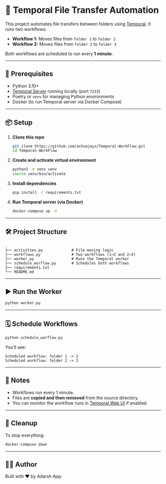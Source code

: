 # 📂 Temporal File Transfer Automation

This project automates file transfers between folders using [Temporal](https://temporal.io/). It runs two workflows:

- **Workflow 1:** Moves files from `folder 1` to `folder 2`
- **Workflow 2:** Moves files from `folder 2` to `folder 3`

Both workflows are scheduled to run every **1 minute**.

---

## 🚀 Prerequisites

- Python 3.10+
- [Temporal Server](https://docs.temporal.io) running locally (port `7233`)
- Poetry or `venv` for managing Python environments
- Docker (to run Temporal server via Docker Compose)

---

## 📦 Setup

1. **Clone this repo**
   ```bash
   git clone https://github.com/achuajays/Temporal-WorkFlow.git
   cd Temporal-WorkFlow
   ```

2. **Create and activate virtual environment**
   ```bash
   python3 -m venv venv
   source venv/bin/activate
   ```

3. **Install dependencies**
   ```bash
   pip install -r requirements.txt
   ```

4. **Run Temporal server (via Docker)**
   ```bash
   docker-compose up -d
   ```

---

## 🛠 Project Structure

```
.
├── activities.py             # File moving logic
├── workflows.py              # Two workflows (1→2 and 2→3)
├── worker.py                 # Runs the Temporal worker
├── schedule_worflow.py       # Schedules both workflows
├── requirements.txt
└── README.md
```

---

## ▶️ Run the Worker

```bash
python worker.py
```

---

## 🗓 Schedule Workflows

```bash
python schedule_worflow.py
```

You’ll see:
```
Scheduled workflow: folder 1 -> 2
Scheduled workflow: folder 2 -> 3
```

---

## 📌 Notes

- Workflows run every 1 minute.
- Files are **copied and then removed** from the source directory.
- You can monitor the workflow runs in [Temporal Web UI](http://localhost:8233) if enabled.

---

## 🧼 Cleanup

To stop everything:

```bash
docker-compose down
```


---

## 👨‍💻 Author

Built with ❤️ by Adarsh Ajay

